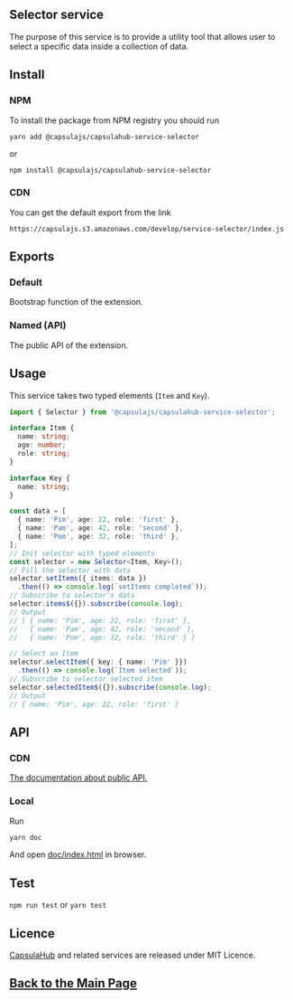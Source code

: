 ## Selector service

The purpose of this service is to provide a utility tool that allows user to select a specific data 
inside a collection of data.

## Install

### NPM

To install the package from NPM registry you should run

```
yarn add @capsulajs/capsulahub-service-selector
```

or
```
npm install @capsulajs/capsulahub-service-selector
```

### CDN

You can get the default export from the link

```
https://capsulajs.s3.amazonaws.com/develop/service-selector/index.js
```

## Exports

### Default

Bootstrap function of the extension.

### Named (API)

The public API of the extension.

## Usage

This service takes two typed elements (`Item` and `Key`).

```typescript
import { Selector } from '@capsulajs/capsulahub-service-selector';

interface Item {
  name: string;
  age: number;
  role: string;
}

interface Key {
  name: string;
}

const data = [
  { name: 'Pim', age: 22, role: 'first' },
  { name: 'Pam', age: 42, role: 'second' },
  { name: 'Pom', age: 32, role: 'third' },
];
// Init selector with typed elements
const selector = new Selector<Item, Key>();
// Fill the selector with data
selector.setItems({ items: data })
  .then(() => console.log(`setItems completed`));
// Subscribe to selector's data
selector.items$({}).subscribe(console.log);
// Output 
// [ { name: 'Pim', age: 22, role: 'first' },
//   { name: 'Pam', age: 42, role: 'second' },
//   { name: 'Pom', age: 32, role: 'third' } ]

// Select an Item
selector.selectItem({ key: { name: 'Pim' }})
  .then(() => console.log(`Item selected`));
// Subscribe to selector selected item
selector.selectedItem$({}).subscribe(console.log);
// Output
// { name: 'Pim', age: 22, role: 'first' }
```

## API

### CDN

[The documentation about public API.](https://capsulajs.s3.amazonaws.com/develop/service-selector/doc/index.html)

### Local

Run 

```bash
yarn doc
```

And open [doc/index.html](./doc/index.html) in browser.


## Test

`npm run test` or `yarn test`

## Licence

[CapsulaHub](https://github.com/capsulajs/capsulahub) and related services are released under MIT Licence.

## [Back to the Main Page](../../README.md)
